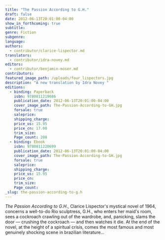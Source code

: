 ```yaml
---
title: "The Passion According to G.H."
draft: false
date: 2012-06-13T20:01:00-04:00
show_in_forthcoming: true
subtitle:
genre: Fiction
subgenre:
language:
authors:
  - contributor/clarice-lispector.md
translators:
  - contributor/idra-novey.md
editors:
  - contributor/benjamin-moser.md
contributors:
featured_image_path: /uploads/four_lispectors.jpg
description: "A new translation by Idra Novey "
editions:
  - binding: Paperback
    isbn: 9780811219686
    publication_date: 2012-06-13T20:01:00-04:00
    cover_image_path: The-Passion-According-to-GH.jpg
    forsale: true
    saleprice:
    shipping_charge:
    price_us: 15.95
    price_cn: 17.00
    trim_size:
    Page_count: 208
  - binding: Ebook
    isbn: 9780811220699
    publication_date: 2012-06-13T20:01:00-04:00
    cover_image_path: The-Passion-According-to-GH.jpg
    forsale: true
    saleprice:
    shipping_charge:
    price_us: 15.95
    price_cn:
    trim_size:
    Page_count:
_slug: the-passion-according-to-g.h
---
```


_The_ _Passion According to G.H_., Clarice Lispector's mystical novel of 1964, concerns a well-to-do Rio sculptress, G.H., who enters her maid's room, sees a cockroach crawling out of the wardrobe, and, panicking, slams the door — crushing the cockroach — and then watches it die. At the end of the novel, at the height of a spiritual crisis, comes the most famous and most genuinely shocking scene in brazilian literature…

